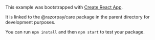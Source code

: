This example was bootstrapped with [Create React App](https://github.com/facebook/create-react-app).

It is linked to the @razorpay/care package in the parent directory for development purposes.

You can run `npm install` and then `npm start` to test your package.
